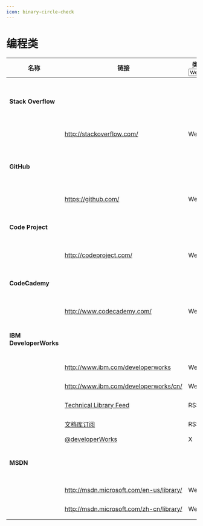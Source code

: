 ```yaml
---
icon: binary-circle-check
---
```


# 编程类

<table><thead><tr><th width="206">名称</th><th width="258">链接</th><th width="93">类型<select><option value="esfRbENF62BQ" label="Web" color="blue"></option><option value="wnlAQdh7TQIg" label="RSS" color="blue"></option><option value="fAhJYbnv6lPa" label="X" color="blue"></option><option value="2gVcQBqxUF8z" label="WAP" color="blue"></option><option value="f7HziQVwEeyX" label="G+" color="blue"></option></select></th><th>说明</th></tr></thead><tbody><tr><td><strong>Stack Overflow</strong></td><td> </td><td></td><td>最好的编程问答网站(没有“之一”) 介绍参见<a href="https://zh.wikipedia.org/wiki/Stack_Overflow">维基百科</a></td></tr><tr><td> </td><td><a href="http://stackoverflow.com/">http://stackoverflow.com/</a></td><td><span data-option="esfRbENF62BQ">Web</span></td><td>Engilsh Homepage</td></tr><tr><td><strong>GitHub</strong></td><td> </td><td></td><td>最好的开源项目集散地(没有“之一”) 介绍参见<a href="https://zh.wikipedia.org/wiki/GitHub">维基百科</a></td></tr><tr><td> </td><td><a href="https://github.com/">https://github.com/</a></td><td><span data-option="esfRbENF62BQ">Web</span></td><td>Engilsh Homepage</td></tr><tr><td><strong>Code Project</strong></td><td> </td><td></td><td>老牌的编程社区 介绍参见<a href="https://en.wikipedia.org/wiki/Code_Project">维基百科</a></td></tr><tr><td> </td><td><a href="http://codeproject.com/">http://codeproject.com/</a></td><td><span data-option="esfRbENF62BQ">Web</span></td><td>Engilsh Homepage</td></tr><tr><td><strong>CodeCademy</strong></td><td> </td><td></td><td>这个适合新手入门 介绍参见<a href="https://zh.wikipedia.org/wiki/Codecademy">维基百科</a></td></tr><tr><td> </td><td><a href="http://www.codecademy.com/">http://www.codecademy.com/</a></td><td><span data-option="esfRbENF62BQ">Web</span></td><td>Engilsh Homepage</td></tr><tr><td><strong>IBM DeveloperWorks</strong></td><td> </td><td></td><td>包含各个领域的编程文档 介绍参见<a href="https://en.wikipedia.org/wiki/IBM_DeveloperWorks">维基百科</a></td></tr><tr><td> </td><td><a href="http://www.ibm.com/developerworks">http://www.ibm.com/developerworks</a></td><td><span data-option="esfRbENF62BQ">Web</span></td><td>Engilsh Homepage</td></tr><tr><td> </td><td><a href="http://www.ibm.com/developerworks/cn/">http://www.ibm.com/developerworks/cn/</a></td><td><span data-option="esfRbENF62BQ">Web</span></td><td>简体中文主页</td></tr><tr><td> </td><td><a href="http://www.ibm.com/developerworks/views/global/rss/libraryview.jsp">Technical Library Feed</a></td><td><span data-option="wnlAQdh7TQIg">RSS</span></td><td>English, summary</td></tr><tr><td> </td><td><a href="http://www.ibm.com/developerworks/cn/views/global/rss/libraryview.jsp">文档库订阅</a></td><td><span data-option="wnlAQdh7TQIg">RSS</span></td><td>简体中文 摘要输出</td></tr><tr><td> </td><td><a href="https://twitter.com/developerWorks">@developerWorks</a></td><td><span data-option="fAhJYbnv6lPa">X</span></td><td>English</td></tr><tr><td><strong>MSDN</strong></td><td> </td><td></td><td>Windows平台编程备查 介绍参见<a href="https://zh.wikipedia.org/wiki/MSDN%E6%8A%80%E6%9C%AF%E8%B5%84%E6%BA%90%E5%BA%93">维基百科</a></td></tr><tr><td> </td><td><a href="http://msdn.microsoft.com/en-us/library/">http://msdn.microsoft.com/en-us/library/</a></td><td><span data-option="esfRbENF62BQ">Web</span></td><td>Engilsh Homepage</td></tr><tr><td> </td><td><a href="http://msdn.microsoft.com/zh-cn/library/">http://msdn.microsoft.com/zh-cn/library/</a></td><td><span data-option="esfRbENF62BQ">Web</span></td><td>简体中文主页</td></tr></tbody></table>

